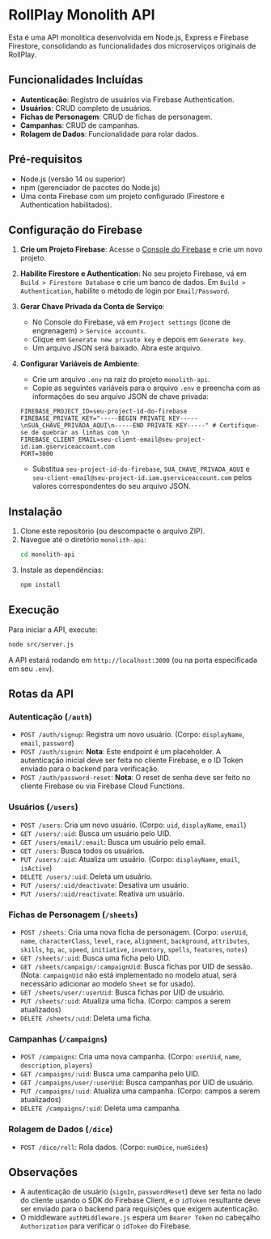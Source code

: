 # RollPlay Monolith API

Esta é uma API monolítica desenvolvida em Node.js, Express e Firebase Firestore, consolidando as funcionalidades dos microserviços originais de RollPlay.

## Funcionalidades Incluídas

- **Autenticação**: Registro de usuários via Firebase Authentication.
- **Usuários**: CRUD completo de usuários.
- **Fichas de Personagem**: CRUD de fichas de personagem.
- **Campanhas**: CRUD de campanhas.
- **Rolagem de Dados**: Funcionalidade para rolar dados.

## Pré-requisitos

- Node.js (versão 14 ou superior)
- npm (gerenciador de pacotes do Node.js)
- Uma conta Firebase com um projeto configurado (Firestore e Authentication habilitados).

## Configuração do Firebase

1.  **Crie um Projeto Firebase**: Acesse o [Console do Firebase](https://console.firebase.google.com/) e crie um novo projeto.
2.  **Habilite Firestore e Authentication**: No seu projeto Firebase, vá em `Build > Firestore Database` e crie um banco de dados. Em `Build > Authentication`, habilite o método de login por `Email/Password`.
3.  **Gerar Chave Privada da Conta de Serviço**: 
    - No Console do Firebase, vá em `Project settings` (ícone de engrenagem) > `Service accounts`.
    - Clique em `Generate new private key` e depois em `Generate key`.
    - Um arquivo JSON será baixado. Abra este arquivo.
4.  **Configurar Variáveis de Ambiente**: 
    - Crie um arquivo `.env` na raiz do projeto `monolith-api`.
    - Copie as seguintes variáveis para o arquivo `.env` e preencha com as informações do seu arquivo JSON de chave privada:

    ```dotenv
    FIREBASE_PROJECT_ID=seu-project-id-do-firebase
    FIREBASE_PRIVATE_KEY="-----BEGIN PRIVATE KEY-----\nSUA_CHAVE_PRIVADA_AQUI\n-----END PRIVATE KEY-----" # Certifique-se de quebrar as linhas com \n
    FIREBASE_CLIENT_EMAIL=seu-client-email@seu-project-id.iam.gserviceaccount.com
    PORT=3000
    ```
    - Substitua `seu-project-id-do-firebase`, `SUA_CHAVE_PRIVADA_AQUI` e `seu-client-email@seu-project-id.iam.gserviceaccount.com` pelos valores correspondentes do seu arquivo JSON.

## Instalação

1.  Clone este repositório (ou descompacte o arquivo ZIP).
2.  Navegue até o diretório `monolith-api`:
    ```bash
    cd monolith-api
    ```
3.  Instale as dependências:
    ```bash
    npm install
    ```

## Execução

Para iniciar a API, execute:

```bash
node src/server.js
```

A API estará rodando em `http://localhost:3000` (ou na porta especificada em seu `.env`).

## Rotas da API

### Autenticação (`/auth`)
- `POST /auth/signup`: Registra um novo usuário. (Corpo: `displayName`, `email`, `password`)
- `POST /auth/signin`: **Nota**: Este endpoint é um placeholder. A autenticação inicial deve ser feita no cliente Firebase, e o ID Token enviado para o backend para verificação.
- `POST /auth/password-reset`: **Nota**: O reset de senha deve ser feito no cliente Firebase ou via Firebase Cloud Functions.

### Usuários (`/users`)
- `POST /users`: Cria um novo usuário. (Corpo: `uid`, `displayName`, `email`)
- `GET /users/:uid`: Busca um usuário pelo UID.
- `GET /users/email/:email`: Busca um usuário pelo email.
- `GET /users`: Busca todos os usuários.
- `PUT /users/:uid`: Atualiza um usuário. (Corpo: `displayName`, `email`, `isActive`)
- `DELETE /users/:uid`: Deleta um usuário.
- `PUT /users/:uid/deactivate`: Desativa um usuário.
- `PUT /users/:uid/reactivate`: Reativa um usuário.

### Fichas de Personagem (`/sheets`)
- `POST /sheets`: Cria uma nova ficha de personagem. (Corpo: `userUid`, `name`, `characterClass`, `level`, `race`, `alignment`, `background`, `attributes`, `skills`, `hp`, `ac`, `speed`, `initiative`, `inventory`, `spells`, `features`, `notes`)
- `GET /sheets/:uid`: Busca uma ficha pelo UID.
- `GET /sheets/campaign/:campaignUid`: Busca fichas por UID de sessão. (Nota: `campaignUid` não está implementado no modelo atual, será necessário adicionar ao modelo `Sheet` se for usado).
- `GET /sheets/user/:userUid`: Busca fichas por UID de usuário.
- `PUT /sheets/:uid`: Atualiza uma ficha. (Corpo: campos a serem atualizados)
- `DELETE /sheets/:uid`: Deleta uma ficha.

### Campanhas (`/campaigns`)
- `POST /campaigns`: Cria uma nova campanha. (Corpo: `userUid`, `name`, `description`, `players`)
- `GET /campaigns/:uid`: Busca uma campanha pelo UID.
- `GET /campaigns/user/:userUid`: Busca campanhas por UID de usuário.
- `PUT /campaigns/:uid`: Atualiza uma campanha. (Corpo: campos a serem atualizados)
- `DELETE /campaigns/:uid`: Deleta uma campanha.

### Rolagem de Dados (`/dice`)
- `POST /dice/roll`: Rola dados. (Corpo: `numDice`, `numSides`)

## Observações

- A autenticação de usuário (`signIn`, `passwordReset`) deve ser feita no lado do cliente usando o SDK do Firebase Client, e o `idToken` resultante deve ser enviado para o backend para requisições que exigem autenticação.
- O middleware `authMiddleware.js` espera um `Bearer Token` no cabeçalho `Authorization` para verificar o `idToken` do Firebase.

